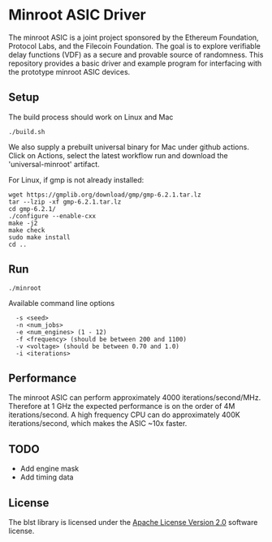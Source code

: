 # Minroot ASIC Driver

The minroot ASIC is a joint project sponsored by the Ethereum Foundation, Protocol Labs, and the Filecoin Foundation. The goal is to explore verifiable delay functions (VDF) as a secure and provable source of randomness. This repository provides a basic driver and example program for interfacing with the prototype minroot ASIC devices.

## Setup

The build process should work on Linux and Mac

```
./build.sh
```

We also supply a prebuilt universal binary for Mac under github actions. Click on Actions, select the latest workflow run and download the 'universal-minroot' artifact.

For Linux, if gmp is not already installed:
```
wget https://gmplib.org/download/gmp/gmp-6.2.1.tar.lz
tar --lzip -xf gmp-6.2.1.tar.lz
cd gmp-6.2.1/
./configure --enable-cxx
make -j2
make check
sudo make install
cd ..
```

## Run

```
./minroot
```

Available command line options
```
  -s <seed>
  -n <num_jobs>
  -e <num_engines> (1 - 12)
  -f <frequency> (should be between 200 and 1100)
  -v <voltage> (should be between 0.70 and 1.0)
  -i <iterations>
```

## Performance

The minroot ASIC can perform approximately 4000 iterations/second/MHz. Therefore at 1 GHz the expected performance is on the order of 4M iterations/second. A high frequency CPU can do approximately 400K iterations/second, which makes the ASIC ~10x faster.

## TODO
- Add engine mask
- Add timing data

## License
The blst library is licensed under the [Apache License Version 2.0](LICENSE) software license.
